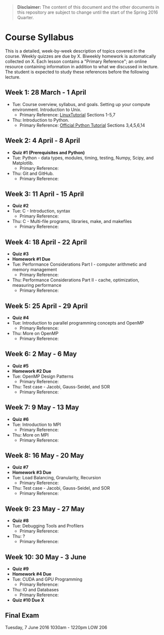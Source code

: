 > **Disclaimer:** The content of this document and the other documents in this repository are subject to change until the start of the Spring 2016 Quarter.

# Course Syllabus

This is a detailed, week-by-week description of topics covered in the course. Weekly quizzes are due by X. Biweekly homework is automatically collected on X. Each lesson contains a "Primary Reference"; an online resource containing information in addition to what we discussed in lecture. The student is expected to study these references before the following lecture.

## Week 1: 28 March - 1 April

* Tue: Course overview, syllabus, and goals. Setting up your compute environment. Introduction to Unix.
  * Primary Reference: [LinuxTutorial](http://ryanstutorials.net/linuxtutorial/) Sections 1-5,7
* Thu: Introduction to Python.
  * Primary Reference: [Official Python Tutorial](https://docs.python.org/2.7/tutorial/index.html) Sections 3,4,5,6,14

## Week 2: 4 April - 8 April

* **Quiz #1 (Prerequisites and Python)**
* Tue: Python - data types, modules, timing, testing, Numpy, Scipy, and Matplotlib.
  * Primary Reference: 
* Thu: Git and GitHub.
  * Primary Reference: 

## Week 3: 11 April - 15 April

* **Quiz #2**
* Tue: C - Introduction, syntax
  * Primary Reference: 
* Thu: C - Multi-file programs, libraries, make, and makefiles
  * Primary Reference: 

## Week 4: 18 April - 22 April

* **Quiz #3**
* **Homework #1 Due**
* Tue: Performance Considerations Part I - computer arithmetic and memory management
  * Primary Reference:
* Thu: Performance Considerations Part II - cache, optimization, measuring performance
  * Primary Reference:

## Week 5: 25 April - 29 April

* **Quiz #4**
* Tue: Introduction to parallel programming concepts and OpenMP
  * Primary Reference:
* Thu: More on OpenMP
  * Primary Reference:

## Week 6: 2 May - 6 May

* **Quiz #5**
* **Homework #2 Due**
* Tue: OpenMP Design Patterns
  * Primary Reference:
* Thu: Test case - Jacobi, Gauss-Seidel, and SOR
  * Primary Reference:

## Week 7: 9 May - 13 May

* **Quiz #6**
* Tue: Introduction to MPI
  * Primary Reference:
* Thu: More on MPI
  * Primary Reference:

## Week 8: 16 May - 20 May

* **Quiz #7**
* **Homework #3 Due**
* Tue: Load Balancing, Granularity, Recursion
  * Primary Reference:
* Thu: Test case - Jacobi, Gauss-Seidel, and SOR
  * Primary Reference:

## Week 9: 23 May - 27 May

* **Quiz #8**
* Tue: Debugging Tools and Profilers
  * Primary Reference:
* Thu: ?
  * Primary Reference:

## Week 10: 30 May - 3 June

* **Quiz #9**
* **Homework #4 Due**
* Tue: CUDA and GPU Programming
  * Primary Reference:
* Thu: IO and Databases
  * Primary Reference:
* **Quiz #10 Due X**

## Final Exam

Tuesday, 7 June 2016
1030am - 1220pm
LOW 206
